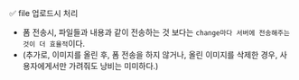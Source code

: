 ✅ file 업로드시 처리

* 폼 전송시, 파일들과 내용과 같이 전송하는 것 보다는 `change마다 서버에 전송해주는 것이 더 효율적`이다.
* (추가로, 이미지를 올린 후, 폼 전송을 하지 않거나, 올린 이미지를 삭제한 경우, 사용자에게서만 가려줘도 낭비는 미미하다.)